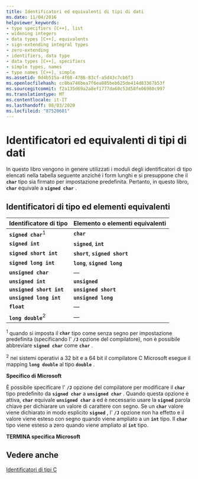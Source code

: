```yaml
---
title: Identificatori ed equivalenti di tipi di dati
ms.date: 11/04/2016
helpviewer_keywords:
- type specifiers [C++], list
- widening integers
- data types [C++], equivalents
- sign-extending integral types
- zero-extending
- identifiers, data type
- data types [C++], specifiers
- simple types, names
- type names [C++], simple
ms.assetid: 0d4b515a-4f68-4786-83cf-a5d43c7cb6f3
ms.openlocfilehash: cc8ba746bea7f6ea885beb625de414d83367b53f
ms.sourcegitcommit: f2a135d69a2a8ef1777da60c53d58fe06980c997
ms.translationtype: MT
ms.contentlocale: it-IT
ms.lasthandoff: 08/03/2020
ms.locfileid: "87520681"
---
```

# <a name="data-type-specifiers-and-equivalents"></a>Identificatori ed equivalenti di tipi di dati

In questo libro vengono in genere utilizzati i moduli degli identificatori di tipo elencati nella tabella seguente anziché i form lunghi e si presuppone che il **`char`** tipo sia firmato per impostazione predefinita. Pertanto, in questo libro, **`char`** equivale a **`signed char`** .

## <a name="type-specifiers-and-equivalents"></a>Identificatori di tipo ed elementi equivalenti

| Identificatore di tipo | Elemento o elementi equivalenti |
|--|--|
| **`signed char`**<sup>1</sup> | **`char`** |
| **`signed int`** | **`signed`**, **`int`** |
| **`signed short int`** | **`short`**, **`signed short`** |
| **`signed long int`** | **`long`**, **`signed long`** |
| **`unsigned char`** | — |
| **`unsigned int`** | **`unsigned`** |
| **`unsigned short int`** | **`unsigned short`** |
| **`unsigned long int`** | **`unsigned long`** |
| **`float`** | — |
| **`long double`**<sup>2</sup> | — |

<sup>1</sup> quando si imposta il **`char`** tipo come senza segno per impostazione predefinita (specificando l' **`/J`** opzione del compilatore), non è possibile abbreviare **`signed char`** come **`char`** .

<sup>2</sup> nei sistemi operativi a 32 bit e a 64 bit il compilatore C Microsoft esegue il mapping **`long double`** al tipo **`double`** .

**Specifico di Microsoft**

È possibile specificare l' **`/J`** opzione del compilatore per modificare il **`char`** tipo predefinito da **`signed char`** a **`unsigned char`** . Quando questa opzione è attiva, **`char`** equivale **`unsigned char`** a ed è necessario usare la **`signed`** parola chiave per dichiarare un valore di carattere con segno. Se un **`char`** valore viene dichiarato in modo esplicito **`signed`** , l' **`/J`** opzione non ha effetto e il valore viene esteso con segno quando viene ampliato a un **`int`** tipo. Il **`char`** tipo viene esteso a zero quando viene ampliato al **`int`** tipo.

**TERMINA specifica Microsoft**

## <a name="see-also"></a>Vedere anche

[Identificatori di tipi C](../c-language/c-type-specifiers.md)
